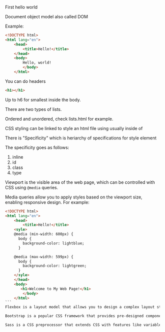 First hello world

Document object model
also called DOM

Example:

```html
<!DOCTYPE html>
<html lang="en">
    <head>
        <title>Hello!</title>
    </head>
    <body>
        Hello, world!
        </body>
    </html>
```

You can do headers

```html
<h1></h1>
```

Up to h6 for smallest inside the body.

There are two types of lists.

Ordered and unordered, check lists.html for example.

CSS styling can be linked to style an html file using <link rel="stylesheet" href="styles.css"> usually inside of <head>

There is "Specificity" which is heriarchy of specifications for style element

The specificity goes as follows:

1. inline
2. id
3. class
4. type

Viewport is the visible area of the web page, which can be controlled with CSS using `@media` queries.

Media queries allow you to apply styles based on the viewport size, enabling responsive design. For example:

````html
<!DOCTYPE html>
<html lang="en">
    <head>
        <title>Hello!</title>
    <syle>
    @media (min-width: 600px) {
      body {
        background-color: lightblue;
      }

    @media (max-width: 599px) {
      body {
        background-color: lightgreen;
      }
    </syle>
    </head>
    <body>
       <h1>Welcome to My Web Page!</h1>
        </body>
    </html>
```
Flexbox is a layout model that allows you to design a complex layout structure in a more efficient and predictable way than traditional models. It is particularly useful for aligning items in a container, distributing space, and handling responsiveness.

Bootstrap is a popular CSS framework that provides pre-designed components and responsive grid systems to help you build web pages quickly and efficiently. It includes styles for typography, forms, buttons, navigation, and more.

Sass is a CSS preprocessor that extends CSS with features like variables, nested rules, and mixins. It allows you to write more maintainable and organized stylesheets. Sass files are typically compiled into standard CSS files before being used in a web project. And browsers are not natively compiled to read Sass, so you need to use a tool like Node.js or a build system to compile Sass into CSS.
